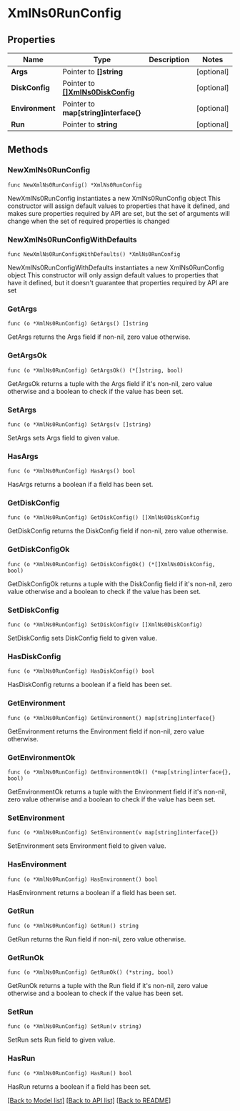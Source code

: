 # XmlNs0RunConfig

## Properties

Name | Type | Description | Notes
------------ | ------------- | ------------- | -------------
**Args** | Pointer to **[]string** |  | [optional] 
**DiskConfig** | Pointer to [**[]XmlNs0DiskConfig**](XmlNs0DiskConfig.md) |  | [optional] 
**Environment** | Pointer to **map[string]interface{}** |  | [optional] 
**Run** | Pointer to **string** |  | [optional] 

## Methods

### NewXmlNs0RunConfig

`func NewXmlNs0RunConfig() *XmlNs0RunConfig`

NewXmlNs0RunConfig instantiates a new XmlNs0RunConfig object
This constructor will assign default values to properties that have it defined,
and makes sure properties required by API are set, but the set of arguments
will change when the set of required properties is changed

### NewXmlNs0RunConfigWithDefaults

`func NewXmlNs0RunConfigWithDefaults() *XmlNs0RunConfig`

NewXmlNs0RunConfigWithDefaults instantiates a new XmlNs0RunConfig object
This constructor will only assign default values to properties that have it defined,
but it doesn't guarantee that properties required by API are set

### GetArgs

`func (o *XmlNs0RunConfig) GetArgs() []string`

GetArgs returns the Args field if non-nil, zero value otherwise.

### GetArgsOk

`func (o *XmlNs0RunConfig) GetArgsOk() (*[]string, bool)`

GetArgsOk returns a tuple with the Args field if it's non-nil, zero value otherwise
and a boolean to check if the value has been set.

### SetArgs

`func (o *XmlNs0RunConfig) SetArgs(v []string)`

SetArgs sets Args field to given value.

### HasArgs

`func (o *XmlNs0RunConfig) HasArgs() bool`

HasArgs returns a boolean if a field has been set.

### GetDiskConfig

`func (o *XmlNs0RunConfig) GetDiskConfig() []XmlNs0DiskConfig`

GetDiskConfig returns the DiskConfig field if non-nil, zero value otherwise.

### GetDiskConfigOk

`func (o *XmlNs0RunConfig) GetDiskConfigOk() (*[]XmlNs0DiskConfig, bool)`

GetDiskConfigOk returns a tuple with the DiskConfig field if it's non-nil, zero value otherwise
and a boolean to check if the value has been set.

### SetDiskConfig

`func (o *XmlNs0RunConfig) SetDiskConfig(v []XmlNs0DiskConfig)`

SetDiskConfig sets DiskConfig field to given value.

### HasDiskConfig

`func (o *XmlNs0RunConfig) HasDiskConfig() bool`

HasDiskConfig returns a boolean if a field has been set.

### GetEnvironment

`func (o *XmlNs0RunConfig) GetEnvironment() map[string]interface{}`

GetEnvironment returns the Environment field if non-nil, zero value otherwise.

### GetEnvironmentOk

`func (o *XmlNs0RunConfig) GetEnvironmentOk() (*map[string]interface{}, bool)`

GetEnvironmentOk returns a tuple with the Environment field if it's non-nil, zero value otherwise
and a boolean to check if the value has been set.

### SetEnvironment

`func (o *XmlNs0RunConfig) SetEnvironment(v map[string]interface{})`

SetEnvironment sets Environment field to given value.

### HasEnvironment

`func (o *XmlNs0RunConfig) HasEnvironment() bool`

HasEnvironment returns a boolean if a field has been set.

### GetRun

`func (o *XmlNs0RunConfig) GetRun() string`

GetRun returns the Run field if non-nil, zero value otherwise.

### GetRunOk

`func (o *XmlNs0RunConfig) GetRunOk() (*string, bool)`

GetRunOk returns a tuple with the Run field if it's non-nil, zero value otherwise
and a boolean to check if the value has been set.

### SetRun

`func (o *XmlNs0RunConfig) SetRun(v string)`

SetRun sets Run field to given value.

### HasRun

`func (o *XmlNs0RunConfig) HasRun() bool`

HasRun returns a boolean if a field has been set.


[[Back to Model list]](../README.md#documentation-for-models) [[Back to API list]](../README.md#documentation-for-api-endpoints) [[Back to README]](../README.md)



